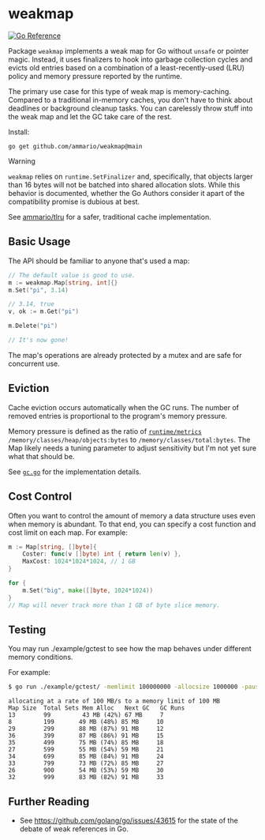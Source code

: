 # weakmap
[![Go Reference](https://pkg.go.dev/badge/github.com/ammario/weakmap.svg)](https://pkg.go.dev/github.com/ammario/weakmap@main)

Package `weakmap` implements a weak map for Go without `unsafe` or pointer magic.
Instead, it uses finalizers to hook into garbage collection cycles and evicts
old entries based on a combination of a least-recently-used (LRU) policy
and memory pressure reported by the runtime.

The primary use case for this type of weak map is memory-caching. Compared to a
traditional in-memory caches, you don't have to think about deadlines or background cleanup tasks.
You can carelessly throw stuff into the weak map and let the GC take care of the rest.

Install:
```
go get github.com/ammario/weakmap@main
```


> [!WARNING]
> `weakmap` relies on `runtime.SetFinalizer` and, specifically, that
> objects larger than 16 bytes will not be batched into shared allocation
> slots. While this behavior is documented, whether the Go Authors consider
> it apart of the compatibility promise is dubious at best.

See [ammario/tlru](https://github.com/ammario/tlru/tree/master) for
a safer, traditional cache implementation.

## Basic Usage

The API should be familiar to anyone that's used a map:

```go
// The default value is good to use.
m := weakmap.Map[string, int]{}
m.Set("pi", 3.14)

// 3.14, true
v, ok := m.Get("pi")

m.Delete("pi")

// It's now gone!
```

The map's operations are already protected by a mutex and are safe for concurrent
use.

## Eviction

Cache eviction occurs automatically when the GC runs. The number of removed
entries is proportional to the program's memory pressure.

Memory pressure is defined as the ratio of [`runtime/metrics`](https://pkg.go.dev/runtime/metrics) `/memory/classes/heap/objects:bytes` to `/memory/classes/total:bytes`. The Map likely needs a tuning
parameter to adjust sensitivity but I'm not yet sure what that should be.

See [`gc.go`](./gc.go) for the implementation details.

## Cost Control

Often you want to control the amount of memory a data structure uses even when memory is abundant. To that end, you can specify a
cost function and cost limit on each map. For example:

```go
m := Map[string, []byte]{
    Coster: func(v []byte) int { return len(v) },
    MaxCost: 1024*1024*1024, // 1 GB
}

for {
    m.Set("big", make([]byte, 1024*1024))
}
// Map will never track more than 1 GB of byte slice memory.
```

## Testing
You may run ./example/gctest to see how the map behaves under different
memory conditions.

For example:
```bash
$ go run ./example/gctest/ -memlimit 100000000 -allocsize 1000000 -pause 10ms
```

```text
allocating at a rate of 100 MB/s to a memory limit of 100 MB
Map Size  Total Sets Mem Alloc   Next GC   GC Runs
13        99         43 MB (42%) 67 MB     7
8         199       49 MB (48%) 85 MB     10
29        299       88 MB (87%) 91 MB     12
36        399       87 MB (86%) 91 MB     15
35        499       75 MB (74%) 85 MB     18
27        599       55 MB (54%) 59 MB     21
34        699       85 MB (84%) 91 MB     24
33        799       73 MB (72%) 85 MB     27
26        900       54 MB (53%) 59 MB     30
32        999       83 MB (82%) 91 MB     33
```

## Further Reading

* See https://github.com/golang/go/issues/43615 for the state of the debate of
weak references in Go.